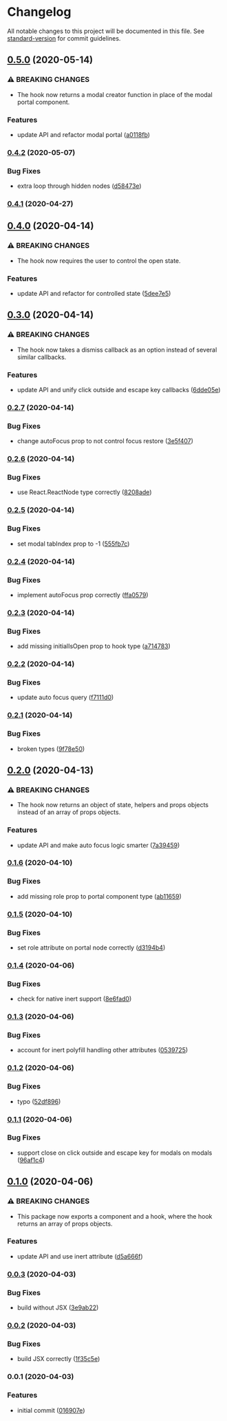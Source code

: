 # Changelog

All notable changes to this project will be documented in this file. See [standard-version](https://github.com/conventional-changelog/standard-version) for commit guidelines.

## [0.5.0](https://github.com/therealparmesh/use-a11y-modal/compare/v0.4.2...v0.5.0) (2020-05-14)

### ⚠ BREAKING CHANGES

- The hook now returns a modal creator function in place of the modal portal component.

### Features

- update API and refactor modal portal ([a0118fb](https://github.com/therealparmesh/use-a11y-modal/commit/a0118fbe4666d11a8fe394e6b8abf99b35c852db))

### [0.4.2](https://github.com/therealparmesh/use-a11y-modal/compare/v0.4.1...v0.4.2) (2020-05-07)

### Bug Fixes

- extra loop through hidden nodes ([d58473e](https://github.com/therealparmesh/use-a11y-modal/commit/d58473e3c54b68489fb1293e51d57872d7ab77d3))

### [0.4.1](https://github.com/therealparmesh/use-a11y-modal/compare/v0.4.0...v0.4.1) (2020-04-27)

## [0.4.0](https://github.com/therealparmesh/use-a11y-modal/compare/v0.3.0...v0.4.0) (2020-04-14)

### ⚠ BREAKING CHANGES

- The hook now requires the user to control the open state.

### Features

- update API and refactor for controlled state ([5dee7e5](https://github.com/therealparmesh/use-a11y-modal/commit/5dee7e55ad65c5374d8b513dfc539e3cd3df47f0))

## [0.3.0](https://github.com/therealparmesh/use-a11y-modal/compare/v0.2.7...v0.3.0) (2020-04-14)

### ⚠ BREAKING CHANGES

- The hook now takes a dismiss callback as an option instead of several similar callbacks.

### Features

- update API and unify click outside and escape key callbacks ([6dde05e](https://github.com/therealparmesh/use-a11y-modal/commit/6dde05e6944deb5bfb57355f34be8b60353e8ae2))

### [0.2.7](https://github.com/therealparmesh/use-a11y-modal/compare/v0.2.6...v0.2.7) (2020-04-14)

### Bug Fixes

- change autoFocus prop to not control focus restore ([3e5f407](https://github.com/therealparmesh/use-a11y-modal/commit/3e5f4072054aa1504d0d0a2b05e202d0c94624f2))

### [0.2.6](https://github.com/therealparmesh/use-a11y-modal/compare/v0.2.5...v0.2.6) (2020-04-14)

### Bug Fixes

- use React.ReactNode type correctly ([8208ade](https://github.com/therealparmesh/use-a11y-modal/commit/8208adeaff69056abb15e5c79ee78fcf8f8ad511))

### [0.2.5](https://github.com/therealparmesh/use-a11y-modal/compare/v0.2.4...v0.2.5) (2020-04-14)

### Bug Fixes

- set modal tabIndex prop to -1 ([555fb7c](https://github.com/therealparmesh/use-a11y-modal/commit/555fb7cc8f1c662a4d71f399e4c312409ba8fbaa))

### [0.2.4](https://github.com/therealparmesh/use-a11y-modal/compare/v0.2.3...v0.2.4) (2020-04-14)

### Bug Fixes

- implement autoFocus prop correctly ([ffa0579](https://github.com/therealparmesh/use-a11y-modal/commit/ffa05797b0a3e46dcbb1bbd72c69be54e205e019))

### [0.2.3](https://github.com/therealparmesh/use-a11y-modal/compare/v0.2.2...v0.2.3) (2020-04-14)

### Bug Fixes

- add missing initialIsOpen prop to hook type ([a714783](https://github.com/therealparmesh/use-a11y-modal/commit/a714783a431a7a8628fadd2b21182dd64777e077))

### [0.2.2](https://github.com/therealparmesh/use-a11y-modal/compare/v0.2.1...v0.2.2) (2020-04-14)

### Bug Fixes

- update auto focus query ([f7111d0](https://github.com/therealparmesh/use-a11y-modal/commit/f7111d06c8813f66d2709e18c60ad465990089f9))

### [0.2.1](https://github.com/therealparmesh/use-a11y-modal/compare/v0.2.0...v0.2.1) (2020-04-14)

### Bug Fixes

- broken types ([9f78e50](https://github.com/therealparmesh/use-a11y-modal/commit/9f78e5018a1a2fa1ecbc68b3c7727dba5cb9a763))

## [0.2.0](https://github.com/therealparmesh/use-a11y-modal/compare/v0.1.6...v0.2.0) (2020-04-13)

### ⚠ BREAKING CHANGES

- The hook now returns an object of state, helpers and props objects instead of an array of props objects.

### Features

- update API and make auto focus logic smarter ([7a39459](https://github.com/therealparmesh/use-a11y-modal/commit/7a39459a55e7b41d4540962569f4e47da3d0830f))

### [0.1.6](https://github.com/therealparmesh/use-a11y-modal/compare/v0.1.5...v0.1.6) (2020-04-10)

### Bug Fixes

- add missing role prop to portal component type ([ab11659](https://github.com/therealparmesh/use-a11y-modal/commit/ab11659edeaae068f7a9bbae225225fc0ea8c51b))

### [0.1.5](https://github.com/therealparmesh/use-a11y-modal/compare/v0.1.4...v0.1.5) (2020-04-10)

### Bug Fixes

- set role attribute on portal node correctly ([d3194b4](https://github.com/therealparmesh/use-a11y-modal/commit/d3194b44aba7d4008671f6b0f1fcef2911e6b235))

### [0.1.4](https://github.com/therealparmesh/use-a11y-modal/compare/v0.1.3...v0.1.4) (2020-04-06)

### Bug Fixes

- check for native inert support ([8e6fad0](https://github.com/therealparmesh/use-a11y-modal/commit/8e6fad069d2e64285e398b6d582a893c845aafbb))

### [0.1.3](https://github.com/therealparmesh/use-a11y-modal/compare/v0.1.2...v0.1.3) (2020-04-06)

### Bug Fixes

- account for inert polyfill handling other attributes ([0539725](https://github.com/therealparmesh/use-a11y-modal/commit/05397259c1aa2adb69893b65f0035341078922d0))

### [0.1.2](https://github.com/therealparmesh/use-a11y-modal/compare/v0.1.1...v0.1.2) (2020-04-06)

### Bug Fixes

- typo ([52df896](https://github.com/therealparmesh/use-a11y-modal/commit/52df896b20e482bc2fa187efad9bc7c05544f97a))

### [0.1.1](https://github.com/therealparmesh/use-a11y-modal/compare/v0.1.0...v0.1.1) (2020-04-06)

### Bug Fixes

- support close on click outside and escape key for modals on modals ([96af1c4](https://github.com/therealparmesh/use-a11y-modal/commit/96af1c48a307c5b0416981bff79bb6d13837b2ca))

## [0.1.0](https://github.com/therealparmesh/use-a11y-modal/compare/v0.0.3...v0.1.0) (2020-04-06)

### ⚠ BREAKING CHANGES

- This package now exports a component and a hook, where the hook returns an array of props objects.

### Features

- update API and use inert attribute ([d5a666f](https://github.com/therealparmesh/use-a11y-modal/commit/d5a666fc10fe8aa4b7dd0a2d8e4af58b07d6141c))

### [0.0.3](https://github.com/therealparmesh/use-a11y-modal/compare/v0.0.2...v0.0.3) (2020-04-03)

### Bug Fixes

- build without JSX ([3e9ab22](https://github.com/therealparmesh/use-a11y-modal/commit/3e9ab22823a5c7b2b0fb43f8b2eae2671c5ebed0))

### [0.0.2](https://github.com/therealparmesh/use-a11y-modal/compare/v0.0.1...v0.0.2) (2020-04-03)

### Bug Fixes

- build JSX correctly ([1f35c5e](https://github.com/therealparmesh/use-a11y-modal/commit/1f35c5e3bf682d7382cc09b53b0f101762890ecd))

### 0.0.1 (2020-04-03)

### Features

- initial commit ([016907e](https://github.com/therealparmesh/use-a11y-modal/commit/016907ee09ac150a0db5c7f2fe25b5890fd7e718))
